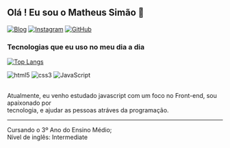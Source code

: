 ## Olá ! Eu sou o Matheus Simão 👋

[![Blog](https://img.shields.io/website?label=portfolio&style=for-the-badge&url=https://mthsimao.github.io/portfolio)](https://mthsimao.github.io/portfolio)
[![Instagram](https://img.shields.io/badge/Instagram-E4405F?style=for-the-badge&logo=instagram&logoColor=white)](https://instagram.com/mthsimao)
[![GitHub](https://img.shields.io/badge/GitHub-100000?style=for-the-badge&logo=github&logoColor=white)](https://github.com/mthsimao)

### Tecnologias que eu uso no meu dia a dia

[![Top Langs](https://github-readme-stats.vercel.app/api/top-langs/?username=mthsimao&layout=donut)](https://github.com/anuraghazra/github-readme-stats)

<div>
    <img alt="html5" src="https://img.shields.io/badge/HTML5-E34F26?style=for-the-badge&logo=html5&logoColor=white" />
    <img alt="css3" src="https://img.shields.io/badge/CSS3-1572B6?style=for-the-badge&logo=css3&logoColor=white" />
    <img alt="JavaScript" src="https://img.shields.io/badge/JavaScript-323330?style=for-the-badge&logo=javascript&logoColor=F7DF1E">
</div> <br>

Atualmente, eu venho estudado javascript com um foco no Front-end, sou apaixonado por <br> tecnologia, e ajudar as pessoas atráves da programação.
<hr>
Cursando o 3º Ano do Ensino Médio; <br> Nível de inglês: Intermediate
